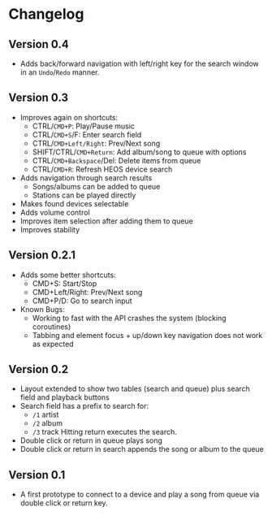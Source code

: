 # Changelog

## Version 0.4

* Adds back/forward navigation with left/right key for the search window in an
  `Undo`/`Redo` manner.

## Version 0.3

* Improves again on shortcuts:
  * CTRL/`CMD+P`: Play/Pause music
  * CTRL/`CMD+S`/F: Enter search field
  * CTRL/`CMD+Left/Right`: Prev/Next song
  * SHIFT/CTRL/`CMD+Return`: Add album/song to queue with options
  * CTRL/`CMD+Backspace`/Del: Delete items from queue
  * CTRL/`CMD+R`: Refresh HEOS device search
* Adds navigation through search results
  * Songs/albums can be added to queue
  * Stations can be played directly
* Makes found devices selectable
* Adds volume control
* Improves item selection after adding them to queue
* Improves stability

## Version 0.2.1

* Adds some better shortcuts:
  * CMD+S: Start/Stop
  * CMD+Left/Right: Prev/Next song
  * CMD+P/D: Go to search input
* Known Bugs:
  * Working to fast with the API crashes the system (blocking coroutines)
  * Tabbing and element focus + up/down key navigation does not work as expected

## Version 0.2

* Layout extended to show two tables (search and queue) plus search field and
  playback buttons
* Search field has a prefix to search for:
  * `/1` artist
  * `/2` album
  * `/3` track
  Hitting return executes the search.
* Double click or return in queue plays song
* Double click or return in search appends the song or album to the queue

## Version 0.1

* A first prototype to connect to a device and play a song from queue via double
  click or return key.
